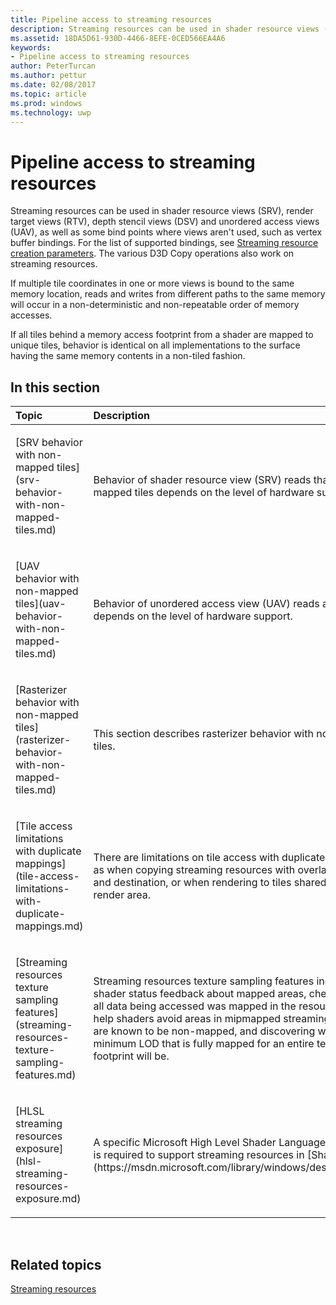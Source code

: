 ---title: Pipeline access to streaming resourcesdescription: Streaming resources can be used in shader resource views (SRV), render target views (RTV), depth stencil views (DSV) and unordered access views (UAV), as well as some bind points where views aren't used, such as vertex buffer bindings.ms.assetid: 18DA5D61-930D-4466-8EFE-0CED566EA4A6keywords:- Pipeline access to streaming resourcesauthor: PeterTurcanms.author: petturms.date: 02/08/2017ms.topic: articlems.prod: windowsms.technology: uwp---# Pipeline access to streaming resourcesStreaming resources can be used in shader resource views (SRV), render target views (RTV), depth stencil views (DSV) and unordered access views (UAV), as well as some bind points where views aren't used, such as vertex buffer bindings. For the list of supported bindings, see [Streaming resource creation parameters](streaming-resource-creation-parameters.md). The various D3D Copy operations also work on streaming resources.If multiple tile coordinates in one or more views is bound to the same memory location, reads and writes from different paths to the same memory will occur in a non-deterministic and non-repeatable order of memory accesses.If all tiles behind a memory access footprint from a shader are mapped to unique tiles, behavior is identical on all implementations to the surface having the same memory contents in a non-tiled fashion.## <span id="in-this-section"></span>In this section<table><colgroup><col width="50%" /><col width="50%" /></colgroup><thead><tr class="header"><th align="left">Topic</th><th align="left">Description</th></tr></thead><tbody><tr class="odd"><td align="left"><p>[SRV behavior with non-mapped tiles](srv-behavior-with-non-mapped-tiles.md)</p></td><td align="left"><p>Behavior of shader resource view (SRV) reads that involve non-mapped tiles depends on the level of hardware support.</p></td></tr><tr class="even"><td align="left"><p>[UAV behavior with non-mapped tiles](uav-behavior-with-non-mapped-tiles.md)</p></td><td align="left"><p>Behavior of unordered access view (UAV) reads and writes depends on the level of hardware support.</p></td></tr><tr class="odd"><td align="left"><p>[Rasterizer behavior with non-mapped tiles](rasterizer-behavior-with-non-mapped-tiles.md)</p></td><td align="left"><p>This section describes rasterizer behavior with non-mapped tiles.</p></td></tr><tr class="even"><td align="left"><p>[Tile access limitations with duplicate mappings](tile-access-limitations-with-duplicate-mappings.md)</p></td><td align="left"><p>There are limitations on tile access with duplicate mappings, such as when copying streaming resources with overlapping source and destination, or when rendering to tiles shared within the render area.</p></td></tr><tr class="odd"><td align="left"><p>[Streaming resources texture sampling features](streaming-resources-texture-sampling-features.md)</p></td><td align="left"><p>Streaming resources texture sampling features include getting shader status feedback about mapped areas, checking whether all data being accessed was mapped in the resource, clamping to help shaders avoid areas in mipmapped streaming resources that are known to be non-mapped, and discovering what the minimum LOD that is fully mapped for an entire texture filter footprint will be.</p></td></tr><tr class="even"><td align="left"><p>[HLSL streaming resources exposure](hlsl-streaming-resources-exposure.md)</p></td><td align="left"><p>A specific Microsoft High Level Shader Language (HLSL) syntax is required to support streaming resources in [Shader Model 5](https://msdn.microsoft.com/library/windows/desktop/ff471356).</p></td></tr></tbody></table> ## <span id="related-topics"></span>Related topics[Streaming resources](streaming-resources.md)  